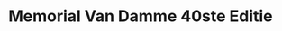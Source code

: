 ---
title: Memorial Van Damme 40ste Editie
slug: "memorial-van-damme-ls"
description: "De studenten CMO namen in 2016 deel aan de wedstrijd die op zoek gaat naar het campagnebeeld voor de 40ste editie van de Memorial Van Damme"
type: "extern"
members:
    - name: "Laurens Segaert"
      direction: "Crossmedia Ontwerp"
      subdirection: "Graphic Design"
      disk: "2de jaar"
thumbnail:
    url: "thumb.gif"
    alt: ""
    height: 1
    width: 2
    text-color: "00aae4"
    background-color: "07284e"
media:
    - url: "poster-memorial-ls.png"
      type: "image"
created: 20/01/2017
order: 10
---